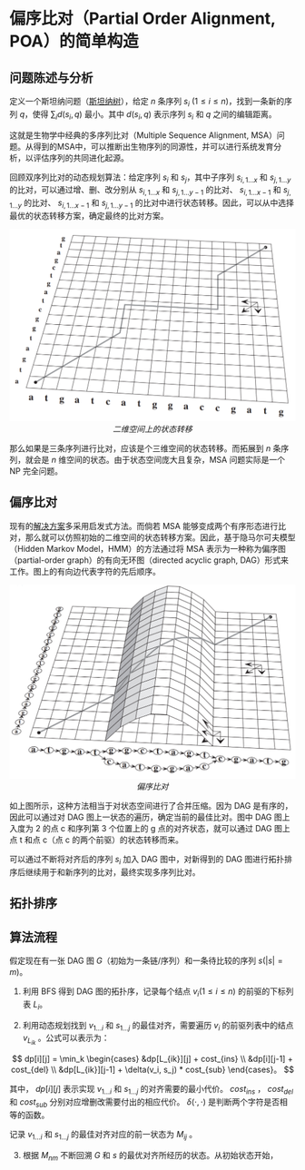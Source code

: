 # 偏序比对（Partial Order Alignment, POA）的简单构造
## 问题陈述与分析
定义一个斯坦纳问题（[斯坦纳树](https://oi-wiki.org/graph/steiner-tree/)），给定 $n$ 条序列 $s_i$ $(1\leq i\leq n)$，找到一条新的序列 $q$，使得 $\sum_i d(s_i, q)$ 最小。其中 $d(s_i, q)$ 表示序列 $s_i$ 和 $q$ 之间的编辑距离。

这就是生物学中经典的多序列比对（Multiple Sequence Alignment, MSA）问题。从得到的MSA中，可以推断出生物序列的同源性，并可以进行系统发育分析，以评估序列的共同进化起源。

回顾双序列比对的动态规划算法：给定序列 $s_i$ 和 $s_j$，其中子序列 $s_{i,1\ldots x}$ 和 $s_{j,1\ldots y}$ 的比对，可以通过增、删、改分别从 $s_{i,1\ldots x}$ 和 $s_{j,1\ldots y-1}$ 的比对、 $s_{i,1\ldots x-1}$ 和 $s_{j,1\ldots y}$ 的比对、 $s_{i,1\ldots x-1}$ 和 $s_{j,1\ldots y-1}$ 的比对中进行状态转移。因此，可以从中选择最优的状态转移方案，确定最终的比对方案。

<div align=center>
    <img src="./pic/DP.png" style="zoom:50%">
    <br>
    <em>二维空间上的状态转移</em>
</div>

那么如果是三条序列进行比对，应该是个三维空间的状态转移。而拓展到 $n$ 条序列，就会是 $n$ 维空间的状态。由于状态空间庞大且复杂，MSA 问题实际是一个 NP 完全问题。

## 偏序比对

现有的[解决方案](https://en.wikipedia.org/wiki/Multiple_sequence_alignment)多采用启发式方法。而倘若 MSA 能够变成两个有序形态进行比对，那么就可以仿照初始的二维空间的状态转移方案。因此，基于隐马尔可夫模型（Hidden Markov Model，HMM）的方法通过将 MSA 表示为一种称为偏序图（partial-order graph）的有向无环图（directed acyclic graph, DAG）形式来工作。图上的有向边代表字符的先后顺序。

<div align=center>
    <img src="./pic/POA.png" style="zoom:50%">
    <br>
    <em>偏序比对</em>
</div>

如上图所示，这种方法相当于对状态空间进行了合并压缩。因为 DAG 是有序的，因此可以通过对 DAG 图上一状态的遍历，确定当前的最佳比对。图中 DAG 图上入度为 2 的点 c 和序列第 3 个位置上的 g 点的对齐状态，就可以通过 DAG 图上点 t 和点 c（点 c 的两个前驱）的状态转移而来。

可以通过不断将对齐后的序列 $s_i$ 加入 DAG 图中，对新得到的 DAG 图进行拓扑排序后继续用于和新序列的比对，最终实现多序列比对。

## 拓扑排序

## 算法流程
假定现在有一张 DAG 图 $G$（初始为一条链/序列）和一条待比较的序列 $s(|s|=m)$。

1. 利用 BFS 得到 DAG 图的拓扑序，记录每个结点 $v_i(1\leq i\leq n)$ 的前驱的下标列表 $L_i$。

2. 利用动态规划找到 $v_{1\ldots i}$ 和 $s_{1\ldots j}$ 的最佳对齐，需要遍历 $v_i$ 的前驱列表中的结点 $v_{L_{ik}}$ 。公式可以表示为：

$$ dp[i][j] = \min_k 
\begin{cases}
    &dp[L_{ik}][j] + cost_{ins} \\
    &dp[i][j-1] + cost_{del} \\
    &dp[L_{ik}][j-1] + \delta(v_i, s_j) * cost_{sub}
\end{cases}。
$$

其中， $dp[i][j]$ 表示实现 $v_{1\ldots i}$ 和 $s_{1\ldots j}$ 的对齐需要的最小代价。 $cost_{ins}$ ， $cost_{del}$ 和 $cost_{sub}$ 分别对应增删改需要付出的相应代价。 $\delta(\cdot, \cdot)$ 是判断两个字符是否相等的函数。

记录 $v_{1\ldots i}$ 和 $s_{1\ldots j}$ 的最佳对齐对应的前一状态为 $M_{ij}$ 。

3. 根据 $M_{nm}$ 不断回溯 $G$ 和 $s$ 的最优对齐所经历的状态。从初始状态开始，
